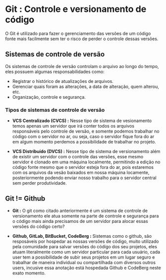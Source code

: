 # Git : Controle e versionamento de código
O Git é utilizado para fazer o gerenciamento das versões de um código fonte  mais facilmente sem ter o risco de perder o controle dessas versões.

## Sistemas de controle de versão
Os sistemas de controle de versão controlam o arquivo ao longo do tempo, eles possuem algumas responsabilidades como:

* Registrar o histórico  de atualizações de arquivos.
* Gerenciar quais foram as alterações, a data de alteração, quem alterou, etc.
* Organização, controle e segurança.
  
### Tipos de sistemas de controle de versão

* <b>VCS Centralizado (CVCS) :</b> Nesse tipo de sistema de vesionamento temos apenas um servidor que irá conter todos os arquivos responsáveis pelo controle de versão, e somente podemos trabalhar no código com o servidor no ar, ou seja, caso o servidor fique fora do ar em algum momento perdemos a possibilidade de trabalhar no projeto. 

* <b>VCS Distribuído (DVCS) :</b> Nesse tipo de sistema de versionamento além de existir um servidor com o controle das versões, esse mesmo servidor é clonado em uma máquina localmente, permitindo a edição no código fonte mesmo que o servidor esteja fora do ar, pois estaremos com os arquivos da vesão baixados em nossa máquina locamente, posteriormente podendo enviar nosso trabalho para o servidor central sem perder produtividade.

## Git != Github

* <b>Git :</b> O git como citado anteriormente é um sistema de controle de versionamento ele atua somente na parte de controle e segurança para o código mais ainda precisamos de um servidor para alocar essas versões do código certo?

* <b>Github, GitLab, BitBucket, CodeBerg :</b> Sistemas como o github, são resposáveis por hospedar as nossas versões de código, muito utilizado pela comunidade para salvar versões do código dos seu projetos, eles atuam literalmente como um servidor particular para cada usuário, cada user tem a possibilidade de subir seus projetos em um lugar seguro e trabalhar de maneira individual ou compartilhada com diversos outros users, incusive essa anotação está hospedada Github e CodeBerg neste exato momento.
